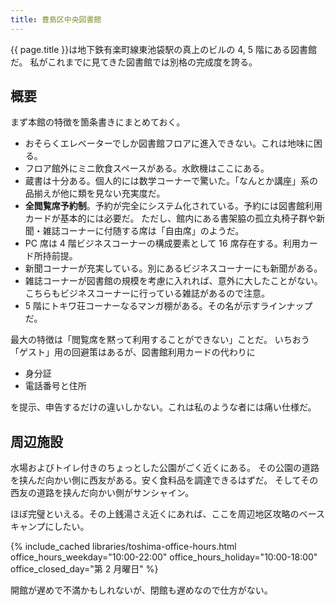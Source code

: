 ```yaml
---
title: 豊島区中央図書館
---
```


{{ page.title }}は地下鉄有楽町線東池袋駅の真上のビルの 4, 5 階にある図書館だ。
私がこれまでに見てきた図書館では別格の完成度を誇る。

## 概要

まず本館の特徴を箇条書きにまとめておく。

* おそらくエレベーターでしか図書館フロアに進入できない。これは地味に困る。
* フロア館外にミニ飲食スペースがある。水飲機はここにある。
* 蔵書は十分ある。個人的には数学コーナーで驚いた。「なんとか講座」系の品揃えが他に類を見ない充実度だ。
* **全閲覧席予約制**。予約が完全にシステム化されている。予約には図書館利用カードが基本的には必要だ。
  ただし、館内にある書架脇の孤立丸椅子群や新聞・雑誌コーナーに付随する席は「自由席」のようだ。
* PC 席は 4 階ビジネスコーナーの構成要素として 16 席存在する。利用カード所持前提。
* 新聞コーナーが充実している。別にあるビジネスコーナーにも新聞がある。
* 雑誌コーナーが図書館の規模を考慮に入れれば、意外に大したことがない。
  こちらもビジネスコーナーに行っている雑誌があるので注意。
* 5 階にトキワ荘コーナーなるマンガ棚がある。その名が示すラインナップだ。

最大の特徴は「閲覧席を黙って利用することができない」ことだ。
いちおう「ゲスト」用の回避策はあるが、図書館利用カードの代わりに

* 身分証
* 電話番号と住所

を提示、申告するだけの違いしかない。これは私のような者には痛い仕様だ。

## 周辺施設

水場およびトイレ付きのちょっとした公園がごく近くにある。
その公園の道路を挟んだ向かい側に西友がある。安く食料品を調達できるはずだ。
そしてその西友の道路を挟んだ向かい側がサンシャイン。

ほぼ完璧といえる。その上銭湯さえ近くにあれば、ここを周辺地区攻略のベースキャンプにしたい。

{% include_cached libraries/toshima-office-hours.html
    office_hours_weekday="10:00-22:00"
    office_hours_holiday="10:00-18:00"
    office_closed_day="第 2 月曜日" %}

開館が遅めで不満かもしれないが、閉館も遅めなので仕方がない。
